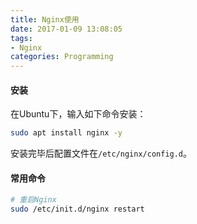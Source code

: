 ```yaml
---
title: Nginx使用
date: 2017-01-09 13:08:05
tags:
- Nginx
categories: Programming
---
```


#### 安装

在Ubuntu下，输入如下命令安装：

```Bash
sudo apt install nginx -y
```

安装完毕后配置文件在`/etc/nginx/config.d`。

<!-- more -->

#### 常用命令

```Bash
# 重启Nginx
sudo /etc/init.d/nginx restart
```
